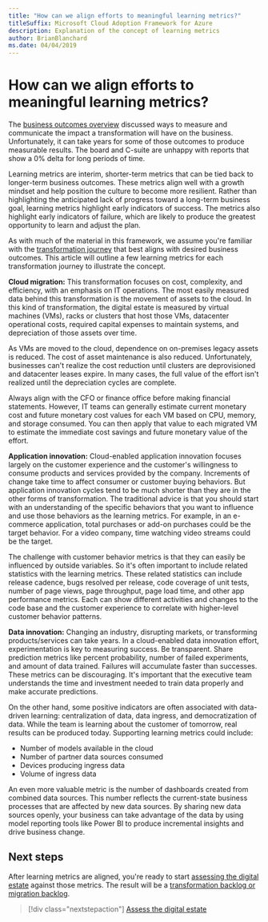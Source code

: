 ```yaml
---
title: "How can we align efforts to meaningful learning metrics?"
titleSuffix: Microsoft Cloud Adoption Framework for Azure
description: Explanation of the concept of learning metrics
author: BrianBlanchard
ms.date: 04/04/2019
---
```


<!-- markdownlint-disable MD026 -->

# How can we align efforts to meaningful learning metrics?

The [business outcomes overview](business-outcomes/index.md) discussed ways to measure and communicate the impact a transformation will have on the business. Unfortunately, it can take years for some of those outcomes to produce measurable results. The board and C-suite are unhappy with reports that show a 0% delta for long periods of time.

Learning metrics are interim, shorter-term metrics that can be tied back to longer-term business outcomes. These metrics align well with a growth mindset and help position the culture to become more resilient. Rather than highlighting the anticipated lack of progress toward a long-term business goal, learning metrics highlight early indicators of success. The metrics also highlight early indicators of failure, which are likely to produce the greatest opportunity to learn and adjust the plan.

As with much of the material in this framework, we assume you're familiar with the [transformation journey](../governance/journeys/index.md) that best aligns with desired business outcomes. This article will outline a few learning metrics for each transformation journey to illustrate the concept.

**Cloud migration:** This transformation focuses on cost, complexity, and efficiency, with an emphasis on IT operations. The most easily measured data behind this transformation is the movement of assets to the cloud. In this kind of transformation, the digital estate is measured by virtual machines (VMs), racks or clusters that host those VMs, datacenter operational costs, required capital expenses to maintain systems, and depreciation of those assets over time.

As VMs are moved to the cloud, dependence on on-premises legacy assets is reduced. The cost of asset maintenance is also reduced. Unfortunately, businesses can't realize the cost reduction until clusters are deprovisioned and datacenter leases expire. In many cases, the full value of the effort isn't realized until the depreciation cycles are complete.

Always align with the CFO or finance office before making financial statements. However, IT teams can generally estimate current monetary cost and future monetary cost values for each VM based on CPU, memory, and storage consumed. You can then apply that value to each migrated VM to estimate the immediate cost savings and future monetary value of the effort.

**Application innovation:** Cloud-enabled application innovation focuses largely on the customer experience and the customer's willingness to consume products and services provided by the company. Increments of change take time to affect consumer or customer buying behaviors. But application innovation cycles tend to be much shorter than they are in the other forms of transformation. The traditional advice is that you should start with an understanding of the specific behaviors that you want to influence and use those behaviors as the learning metrics. For example, in an e-commerce application, total purchases or add-on purchases could be the target behavior. For a video company, time watching video streams could be the target.

The challenge with customer behavior metrics is that they can easily be influenced by outside variables. So it's often important to include related statistics with the learning metrics. These related statistics can include release cadence, bugs resolved per release, code coverage of unit tests, number of page views, page throughput, page load time, and other app performance metrics. Each can show different activities and changes to the code base and the customer experience to correlate with higher-level customer behavior patterns.

**Data innovation:** Changing an industry, disrupting markets, or transforming products/services can take years. In a cloud-enabled data innovation effort, experimentation is key to measuring success. Be transparent. Share prediction metrics like percent probability, number of failed experiments, and amount of data trained. Failures will accumulate faster than successes. These metrics can be discouraging. It's important that the executive team understands the time and investment needed to train data properly and make accurate predictions.

On the other hand, some positive indicators are often associated with data-driven learning: centralization of data, data ingress, and democratization of data. While the team is learning about the customer of tomorrow, real results can be produced today. Supporting learning metrics could include:
- Number of models available in the cloud
- Number of partner data sources consumed
- Devices producing ingress data
- Volume of ingress data

An even more valuable metric is the number of dashboards created from combined data sources. This number reflects the current-state business processes that are affected by new data sources. By sharing new data sources openly, your business can take advantage of the data by using model reporting tools like Power BI to produce incremental insights and drive business change.

## Next steps

After learning metrics are aligned, you're ready to start [assessing the digital estate](../digital-estate/index.md) against those metrics. The result will be a [transformation backlog or migration backlog](../migrate/migration-considerations/prerequisites/technical-complexity.md).

> [!div class="nextstepaction"]
> [Assess the digital estate](../digital-estate/index.md)
